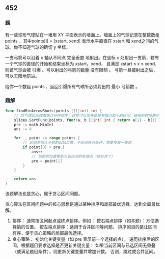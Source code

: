 ## 452

### 题
有一些球形气球贴在一堵用 XY 平面表示的墙面上。墙面上的气球记录在整数数组 points ，其中points[i] = [xstart, xend] 表示水平直径在 xstart 和 xend之间的气球。你不知道气球的确切 y 坐标。

一支弓箭可以沿着 x 轴从不同点 完全垂直 地射出。在坐标 x 处射出一支箭，若有一个气球的直径的开始和结束坐标为 xstart，xend， 且满足  xstart ≤ x ≤ xend，则该气球会被 引爆 。可以射出的弓箭的数量 没有限制 。 弓箭一旦被射出之后，可以无限地前进。

给你一个数组 points ，返回引爆所有气球所必须射出的 最小 弓箭数 。

### 题解
```go
func findMinArrowShots(points [][]int) int {
	// 将气球区间按右端点升序排序，这样可以优先处理右端点较小的区间，确保箭的位置尽可能覆盖更多后续区间
	slices.SortFunc(points, func(a, b []int) int { return a[1] - b[1] })
	pre := math.MinInt
	ans := 0

	for _, point := range points {
		// 区间左侧大于箭的起始位置，不区间符合条件，需要多放一支箭
		if point[0] > pre {
			ans++
			// 把箭的位置更新为该区间的右端点（排好序了）
			pre = point[1]
		}
	}

	return ans
}
```
该题解法也是贪心，属于贪心区间问题。

贪心算法在区间问题中的核心思想是通过某种排序和局部最优选择，达到全局最优解。

1. 排序：
通常按区间起点或终点排序。例如：
按右端点排序（如本题）：方便选择箭的位置。
按左端点排序：适用于合并区间等问题。
排序的目的是让区间有序，便于贪心策略的局部最优选择。
2. 贪心策略：
初始化关键变量（如 pre 表示前一个选择的点）。
遍历排序后的区间，根据题目要求选择是否更新关键变量：
如果当前区间与已选区间无重叠（或满足题目条件），则更新关键变量并增加计数。
否则，跳过或合并区间。
